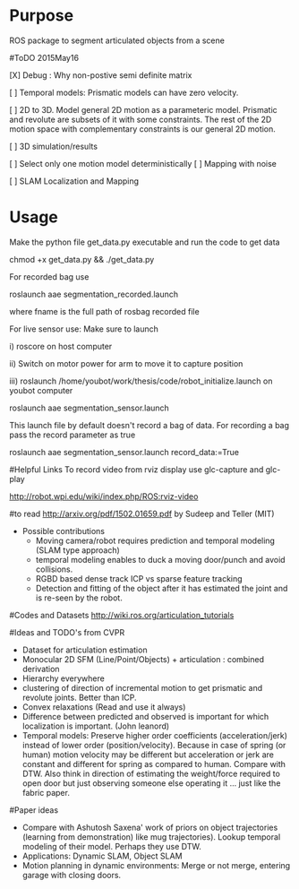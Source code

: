 # Purpose
ROS package to segment articulated objects from a scene

#ToDO 2015May16

[X] Debug : Why non-postive semi definite matrix

[ ] Temporal models: Prismatic models can have zero velocity.

[ ] 2D to 3D. Model general 2D motion as a parameteric model. Prismatic and
revolute are subsets of it with some constraints. The rest of the 2D motion
space with complementary constraints is our general 2D motion.

[ ] 3D simulation/results

[ ] Select only one motion model deterministically
[ ] Mapping with noise

[ ] SLAM Localization and Mapping

# Usage

Make the python file get_data.py executable and run the code to get data

chmod +x get_data.py && ./get_data.py

For recorded bag use 

roslaunch aae segmentation_recorded.launch 

where fname is the full path of rosbag recorded file


For live sensor use:
Make sure to launch 

i) roscore on host computer 

ii) Switch on motor power for arm to move it to capture position

iii) roslaunch /home/youbot/work/thesis/code/robot_initialize.launch on youbot computer

roslaunch aae segmentation_sensor.launch

This launch file by default doesn't record a bag of data. For recording a bag pass the record parameter as true

roslaunch aae segmentation_sensor.launch record_data:=True

#Helpful Links
To record video from rviz display use glc-capture and glc-play

http://robot.wpi.edu/wiki/index.php/ROS:rviz-video

#to read
http://arxiv.org/pdf/1502.01659.pdf by Sudeep and Teller (MIT)
* Possible contributions
    - Moving camera/robot requires prediction and temporal modeling (SLAM
    type approach)
    - temporal modeling enables to duck a moving door/punch and avoid
    collisions.
    - RGBD based dense track ICP vs sparse feature tracking
    - Detection and fitting of the object after it has estimated the joint and
    is re-seen by the robot.


#Codes and Datasets
http://wiki.ros.org/articulation_tutorials

#Ideas and TODO's from CVPR

* Dataset for articulation estimation
* Monocular 2D SFM (Line/Point/Objects) + articulation : combined derivation
* Hierarchy everywhere
* clustering of direction of  incremental motion to get prismatic and revolute
joints. Better than ICP.
* Convex relaxations (Read and use it always)
* Difference between predicted and observed is important for which
localization is important. (John leanord)
* Temporal models: Preserve higher order coefficients (acceleration/jerk)
    instead of lower order (position/velocity). Because in case of spring (or
    human) motion velocity may be different but acceleration or jerk are
    constant and different for spring as compared to human. Compare with DTW.
    Also think in direction of estimating the weight/force required to open
    door but just observing someone else operating it ... just like the fabric
    paper.

#Paper ideas
* Compare with Ashutosh Saxena' work of priors on object trajectories
(learning from demonstration) like mug trajectories). Lookup temporal modeling
of their model. Perhaps they use DTW.
* Applications: Dynamic SLAM, Object SLAM
* Motion planning in dynamic environments: Merge or not merge, entering garage
with closing doors. 

